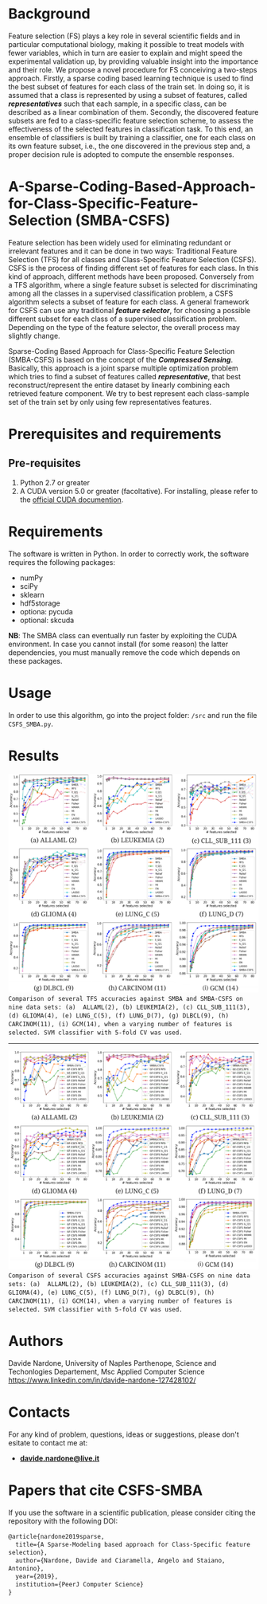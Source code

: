 # Background

Feature selection (FS) plays a key role in several scientific fields and in particular computational biology, making it possible to treat models with fewer variables, which in turn are easier to explain and might speed the experimental validation up, by providing valuable insight into the importance and their role. We propose a novel procedure for FS conceiving a two-steps approach. Firstly, a sparse coding based learning technique is used to find the best subset of features for each class of the train set. In doing so, it is assumed that a class is represented by using a subset of features, called **_representatives_** such that each sample, in a specific class, can be described as a linear combination of them.  Secondly, the discovered feature subsets are fed to a class-specific feature selection scheme, to assess the effectiveness of the selected features in classification task. To this end, an ensemble of classifiers is built by training a classifier, one for each class on its own feature subset, i.e., the one discovered in the previous step and, a proper decision rule is adopted to compute the ensemble responses.

# A-Sparse-Coding-Based-Approach-for-Class-Specific-Feature-Selection (SMBA-CSFS)

Feature selection has been widely used for eliminating redundant or irrelevant features and it can be done in two ways: Traditional Feature Selection (TFS) for all classes and Class-Specific Feature Selection (CSFS). CSFS is the process of finding different set of features for each class. In this kind of approach, different methods have been proposed. Conversely from a TFS algorithm, where a single feature subset is selected for discriminating among all the classes in a supervised classification problem, a CSFS algorithm selects a subset of feature for each class. A general framework for CSFS can use any traditional **_feature selector_**, for choosing a possible different subset for each class of a supervised classification problem. Depending on the type of the feature selector, the overall process may slightly change.

Sparse-Coding Based Approach for Class-Specific Feature Selection (SMBA-CSFS) is based on the concept of the **_Compressed Sensing_**. Basically, this approach is a joint sparse multiple optimization problem which tries to find a subset of features called **_representative_**, that best reconstruct/represent the entire dataset by linearly combining each retrieved feature component. We try to best represent each class-sample set of the train set by only using few representatives features. 

# Prerequisites and requirements

## Pre-requisites
1. Python 2.7 or greater <br>
2. A CUDA version 5.0 or greater (facoltative). For installing, please refer to the [official CUDA documention](http://docs.nvidia.com/cuda/#axzz4al7PKeAs).

# Requirements
The software is written in Python. In order to correctly work, the software requires the following packages:

- numPy
- sciPy
- sklearn
- hdf5storage
- optiona: pycuda
- optional: skcuda

**NB**: The SMBA class can eventually run faster by exploiting the CUDA environment. In case you cannot install (for some reason) the latter dependencies, you must manually remove the code which depends on these packages.

# Usage

In order to use this algorithm, go into the project folder: `/src` and run the file `CSFS_SMBA.py`.

# Results

![alt text](img/TFS_vs_OM.png "")
`Comparison of several TFS accuracies against SMBA and SMBA-CSFS on nine data sets:
(a)  ALLAML(2), (b) LEUKEMIA(2), (c) CLL_SUB_111(3), (d) GLIOMA(4), (e) LUNG_C(5), (f) LUNG_D(7), (g) DLBCL(9), (h) CARCINOM(11), (i) GCM(14), when a varying number of features is selected. SVM classifier with 5-fold CV was used.`

<hr>

![alt text](img/GS-CSFS_vs_OM-CSFS.png "")
`Comparison of several CSFS accuracies against SMBA-CSFS on nine data sets:
(a)  ALLAML(2), (b) LEUKEMIA(2), (c) CLL_SUB_111(3), (d) GLIOMA(4), (e) LUNG_C(5), (f) LUNG_D(7), (g) DLBCL(9), (h) CARCINOM(11), (i) GCM(14), when a varying number of features is selected. SVM classifier with 5-fold CV was used.`

# Authors

  Davide Nardone, University of Naples Parthenope, Science and Techonlogies Departement, Msc Applied Computer Science
  https://www.linkedin.com/in/davide-nardone-127428102/
  
# Contacts

For any kind of problem, questions, ideas or suggestions, please don't esitate to contact me at: 
- **davide.nardone@live.it**
  
# Papers that cite CSFS-SMBA

If you use the software in a scientific publication, please consider citing the repository with the following DOI:

```
@article{nardone2019sparse,
  title={A Sparse-Modeling based approach for Class-Specific feature selection},
  author={Nardone, Davide and Ciaramella, Angelo and Staiano, Antonino},
  year={2019},
  institution={PeerJ Computer Science}
}
```
